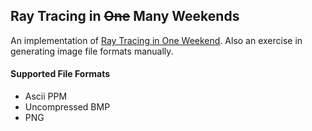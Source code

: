 ## Ray Tracing in ~~One~~ Many Weekends

An implementation of [Ray Tracing in One Weekend](https://raytracing.github.io/books/RayTracingInOneWeekend.html). Also an exercise in generating image file formats manually.


#### Supported File Formats
- Ascii PPM
- Uncompressed BMP
- PNG
